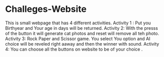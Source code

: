 # Challeges-Website
This is small webpage that has 4 different activities.
Activity 1 : Put you Birthyear and Your age in days will be returned.
Activity 2: With the presss of the button it will generate cat photos and reset will remove all teh photo.
Activity 3: Rock Paper and Scissor game. You select You option and AI choice will be reveled right aaway and then the winner with sound.
Activity 4: You can choose all the buttons on website to be of your choice .
